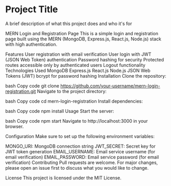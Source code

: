 
# Project Title

A brief description of what this project does and who it's for

MERN Login and Registration Page
This is a simple login and registration page built using the MERN (MongoDB, Express.js, React.js, Node.js) stack with high authentication.

Features
User registration with email verification
User login with JWT (JSON Web Token) authentication
Password hashing for security
Protected routes accessible only by authenticated users
Logout functionality
Technologies Used
MongoDB
Express.js
React.js
Node.js
JSON Web Tokens (JWT)
bcrypt for password hashing
Installation
Clone the repository:

bash
Copy code
git clone https://github.com/your-username/mern-login-registration.git
Navigate to the project directory:

bash
Copy code
cd mern-login-registration
Install dependencies:

bash
Copy code
npm install
Usage
Start the server:

bash
Copy code
npm start
Navigate to http://localhost:3000 in your browser.

Configuration
Make sure to set up the following environment variables:

MONGO_URI: MongoDB connection string
JWT_SECRET: Secret key for JWT token generation
EMAIL_USERNAME: Email service username (for email verification)
EMAIL_PASSWORD: Email service password (for email verification)
Contributing
Pull requests are welcome. For major changes, please open an issue first to discuss what you would like to change.

License
This project is licensed under the MIT License.

